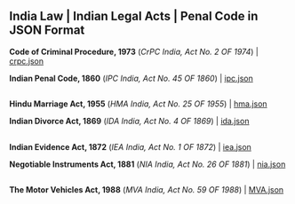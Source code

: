 ## India Law | Indian Legal Acts | Penal Code in JSON Format

**Code of Criminal Procedure, 1973** (*CrPC India, Act No. 2 OF 1974*) | [crpc.json](https://github.com/civictech-India/Indian-Law-Penal-Code-Json/blob/main/crpc.json "crpc.json")

**Indian Penal Code, 1860** (*IPC India, Act No. 45 OF 1860*) | [ipc.json](https://github.com/civictech-India/Indian-Law-Penal-Code-Json/blob/main/ipc.json "ipc.json")

##

**Hindu Marriage Act, 1955** (*HMA India, Act No. 25 OF 1955*) | [hma.json](https://github.com/civictech-India/Indian-Law-Penal-Code-Json/blob/main/hma.json "hma.json")

**Indian Divorce Act, 1869** (*IDA India, Act No. 4 OF 1869*) | [ida.json](https://github.com/civictech-India/Indian-Law-Penal-Code-Json/blob/main/ida.json "ida.json")

##

**Indian Evidence Act, 1872** (*IEA India, Act No. 1 OF 1872*) | [iea.json](https://github.com/civictech-India/Indian-Law-Penal-Code-Json/blob/main/iea.json "iea.json")

**Negotiable Instruments Act, 1881** (*NIA India, Act No. 26 OF 1881*) | [nia.json](https://github.com/civictech-India/Indian-Law-Penal-Code-Json/blob/main/nia.json "nia.json")

##

**The Motor Vehicles Act, 1988** (*MVA India, Act No. 59 OF 1988*) | [MVA.json](https://github.com/civictech-India/Indian-Law-Penal-Code-Json/blob/main/MVA.json "MVA.json")



